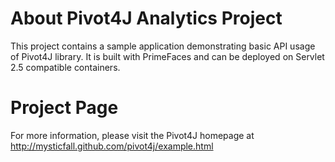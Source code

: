 About Pivot4J Analytics Project
=======

This project contains a sample application demonstrating basic API usage of Pivot4J library. 
It is built with PrimeFaces and can be deployed on Servlet 2.5 compatible containers.

Project Page
=======

For more information, please visit the Pivot4J homepage at http://mysticfall.github.com/pivot4j/example.html
